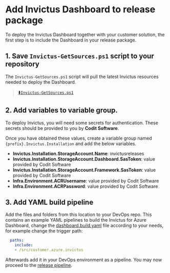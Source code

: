 # Add Invictus Dashboard to release package
To deploy the Invictus Dashboard together with your customer solution, the first step is to include the Dashboard in your release package.

## 1. Save `Invictus-GetSources.ps1` script to your repository
The `Invictus-GetSources.ps1` script will pull the latest Invictus resources needed to deploy the Dashboard.

> [⬇️`Invictus-GetSources.ps1`](https://github.com/invictus-integration/docs-ifa/blob/containerization/dashboard/installation/scripts/Invictus-GetSources.ps1)

## 2. Add variables to variable group.
To deploy Invictus, you will need some secrets for authentication. These secrets should be provided to you by **Codit Software**.

Once you have obtained these values, create a variable group named `{prefix}.Invictus.Installation` and add the below variables.

- **Invictus.Installation.StorageAccount.Name**: invictusreleases
- **Invictus.Installation.StorageAccount.Dashboard.SasToken**: value provided by Codit Software
- **Invictus.Installation.StorageAccount.Framework.SasToken**: value provided by Codit Software
- **Infra.Environment.ACRUsername**: value provided by Codit Software
- **Infra.Environment.ACRPassword**: value provided by Codit Software

## 3. Add YAML build pipeline
Add the files and folders from this location to your DevOps repo. 
This contains an example YAML pipelines to build the Invictus for Azure Dashboard, change the [dashboard.build.yaml](./pipelines/dashboard.build.yaml) file according to your needs, for example change the trigger path:
``` yaml
  paths:
    include:
    - /src/customer.azure.invictus
```

Afterwards add it in your DevOps environment as a pipeline. You may now proceed to the [release pipeline](dashboard-releasepipeline.md).
